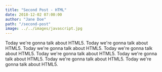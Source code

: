 ```yaml
---
title: "Second Post - HTML"
date: 2018-12-02 07:00:00
author: "Jane Doe"
path: "/second-post"
image: ../../images/javascript.jpg
---
```


Today we're gonna talk about HTML5. Today we're gonna talk about HTML5. Today we're gonna talk about HTML5. Today we're gonna talk about HTML5. Today we're gonna talk about HTML5. Today we're gonna talk about HTML5. Today we're gonna talk about HTML5. Today we're gonna talk about HTML5.
